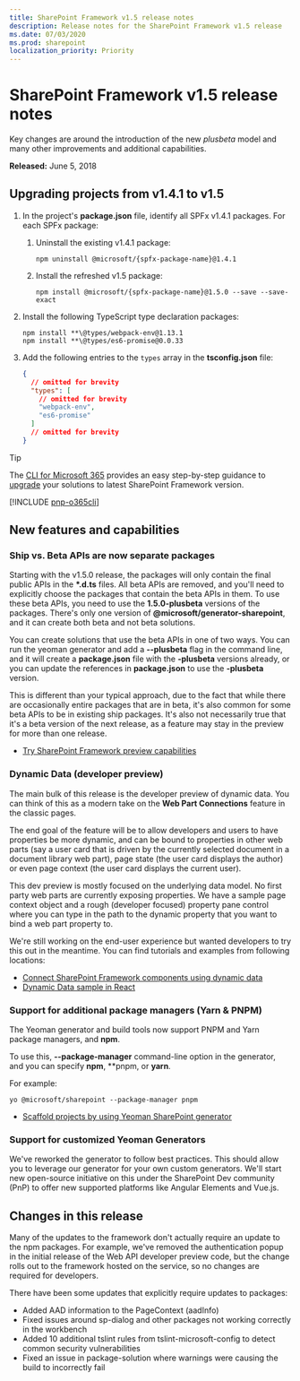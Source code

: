 ```yaml
---
title: SharePoint Framework v1.5 release notes
description: Release notes for the SharePoint Framework v1.5 release
ms.date: 07/03/2020
ms.prod: sharepoint
localization_priority: Priority
---
```

# SharePoint Framework v1.5 release notes

Key changes are around the introduction of the new *plusbeta* model and many other improvements and additional capabilities.

**Released:** June 5, 2018

## Upgrading projects from v1.4.1 to v1.5

1. In the project's **package.json** file, identify all SPFx v1.4.1 packages. For each SPFx package:
    1. Uninstall the existing v1.4.1 package:

        ```console
        npm uninstall @microsoft/{spfx-package-name}@1.4.1
        ```

    1. Install the refreshed v1.5 package:

        ```console
        npm install @microsoft/{spfx-package-name}@1.5.0 --save --save-exact
        ```

1. Install the following TypeScript type declaration packages:

    ```console
    npm install **\@types/webpack-env@1.13.1
    npm install **\@types/es6-promise@0.0.33
    ```

1. Add the following entries to the `types` array in the **tsconfig.json** file:

    ```json
    {
      // omitted for brevity
      "types": [
        // omitted for brevity
        "webpack-env",
        "es6-promise"
      ]
      // omitted for brevity
    }
    ```

> [!TIP]
> The [CLI for Microsoft 365](https://aka.ms/o365cli) provides an easy step-by-step guidance to [upgrade](https://pnp.github.io/cli-microsoft365/cmd/spfx/project/project-upgrade/) your solutions to latest SharePoint Framework version.

[!INCLUDE [pnp-o365cli](../../includes/snippets/open-source/pnp-o365cli.md)]

## New features and capabilities

### Ship vs. Beta APIs are now separate packages

Starting with the v1.5.0 release, the packages will only contain the final public APIs in the **\*.d.ts** files. All beta APIs are removed, and you'll need to explicitly choose the packages that contain the beta APIs in them. To use these beta APIs, you need to use the **1.5.0-plusbeta** versions of the packages. There's only one version of **\@microsoft/generator-sharepoint**, and it can create both beta and not beta solutions.

You can create solutions that use the beta APIs in one of two ways. You can run the yeoman generator and add a **--plusbeta** flag in the command line, and it will create a **package.json** file with the **-plusbeta** versions already, or you can update the references in **package.json** to use the **-plusbeta** version.

This is different than your typical approach, due to the fact that while there are occasionally entire packages that are in beta, it's also common for some beta APIs to be in existing ship packages. It's also not necessarily true that it's a beta version of the next release, as a feature may stay in the preview for more than one release.

- [Try SharePoint Framework preview capabilities](try-preview-capabilities.md)

### Dynamic Data (developer preview)

The main bulk of this release is the developer preview of dynamic data. You can think of this as a modern take on the **Web Part Connections** feature in the classic pages.

The end goal of the feature will be to allow developers and users to have properties be more dynamic, and can be bound to properties in other web parts (say a user card that is driven by the currently selected document in a document library web part), page state (the user card displays the author) or even page context (the user card displays the current user).

This dev preview is mostly focused on the underlying data model. No first party web parts are currently exposing properties. We have a sample page context object and a rough (developer focused) property pane control where you can type in the path to the dynamic property that you want to bind a web part property to.

We're still working on the end-user experience but wanted developers to try this out in the meantime. You can find tutorials and examples from following locations:

- [Connect SharePoint Framework components using dynamic data](dynamic-data.md)
- [Dynamic Data sample in React](https://github.com/SharePoint/sp-dev-fx-webparts/tree/master/samples/react-events-dynamicdata)

### Support for additional package managers (Yarn & PNPM)

The Yeoman generator and build tools now support PNPM and Yarn package managers, and **npm**.

To use this, **--package-manager** command-line option in the generator, and you can specify **npm**, **pnpm, or **yarn**.

For example:

```console
yo @microsoft/sharepoint --package-manager pnpm
```

- [Scaffold projects by using Yeoman SharePoint generator](toolchain/scaffolding-projects-using-yeoman-sharepoint-generator.md)

### Support for customized Yeoman Generators

We've reworked the generator to follow best practices. This should allow you to leverage our generator for your own custom generators. We'll start new open-source initiative on this under the SharePoint Dev community (PnP) to offer new supported platforms like Angular Elements and Vue.js.

## Changes in this release

Many of the updates to the framework don't actually require an update to the npm packages. For example, we've removed the authentication popup in the initial release of the Web API developer preview code, but the change rolls out to the framework hosted on the service, so no changes are required for developers.

There have been some updates that explicitly require updates to packages:

- Added AAD information to the PageContext (aadInfo)
- Fixed issues around sp-dialog and other packages not working correctly in the workbench
- Added 10 additional tslint rules from tslint-microsoft-config to detect common security vulnerabilities
- Fixed an issue in package-solution where warnings were causing the build to incorrectly fail

